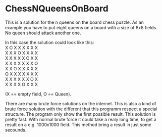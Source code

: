 # ChessNQueensOnBoard

This is a solution for the n queens on the board chess puzzle.
As an example you have to put eight queens on a board with a size of 8x8 fields. 
No queen should attack another one.

In this case the solution could look like this:<br>
X O X X X X X X <br>
X X X O X X X X <br>
X X X X X O X X <br>
X X X X X X X O <br>
X X O X X X X X <br>
O X X X X X X X <br>
X X X X X X O X <br>
X X X X O X X X 

(X == empty field, O == Queen).

There are many brute force solutions on the internet. This is also a kind of brute force solution with the different that this programm respect a special structure. The program only show the first possible result. This solution is pretty fast. With normal brute force it could take a realy long time, to get a result on a e.g. 1000x1000 field. This method bring a result in just some secounds. 


